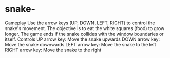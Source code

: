 # snake-
Gameplay
Use the arrow keys (UP, DOWN, LEFT, RIGHT) to control the snake's movement.
The objective is to eat the white squares (food) to grow longer.
The game ends if the snake collides with the window boundaries or itself.
Controls
UP arrow key: Move the snake upwards
DOWN arrow key: Move the snake downwards
LEFT arrow key: Move the snake to the left
RIGHT arrow key: Move the snake to the right
